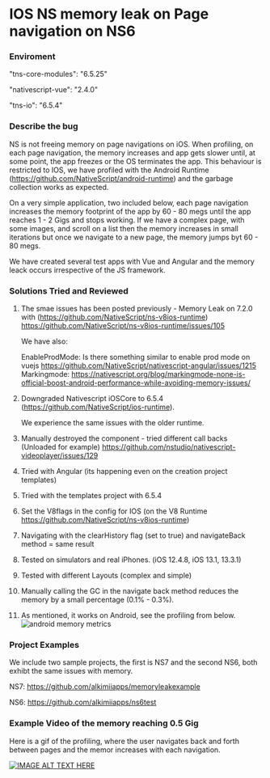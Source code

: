 # IOS NS memory leak on Page navigation on NS6

### Enviroment

"tns-core-modules": "6.5.25"

"nativescript-vue": "2.4.0"

"tns-io": "6.5.4"


### Describe the bug

NS is not freeing memory on page navigations on iOS. When profiling, on each page navigation, the memory increases and app gets slower until, at some point, the app freezes or the OS terminates the app. This behaviour is restricted to IOS, we have profiled with the Android Runtime (https://github.com/NativeScript/android-runtime) and the garbage collection works as expected.  

On a very simple application, two included below, each page navigation increases the memory footprint of the app by 60 - 80 megs until the app reaches 1 - 2 Gigs and stops working. If we have a complex page, with some images, and scroll on a list then the memory increases in small iterations but once we navigate to a new page, the memory jumps byt 60 - 80 megs.

We have created several test apps with Vue and Angular and the memory leack occurs irrespective of the JS framework.  

### Solutions Tried and Reviewed
1. The smae issues has been posted previously - Memory Leak on 7.2.0 with (https://github.com/NativeScript/ns-v8ios-runtime)
   https://github.com/NativeScript/ns-v8ios-runtime/issues/105
   
   We have also:
   
   EnableProdMode: Is there something similar to enable prod mode on vuejs
   https://github.com/NativeScript/nativescript-angular/issues/1215
   Markingmode: https://nativescript.org/blog/markingmode-none-is-official-boost-android-performance-while-avoiding-memory-issues/

3. Downgraded Nativescript iOSCore to 6.5.4 (https://github.com/NativeScript/ios-runtime).

   We experience the same issues with the older runtime. 

5. Manually destroyed the component - tried different call backs (Unloaded for example)
   https://github.com/nstudio/nativescript-videoplayer/issues/129

6. Tried with Angular (its happening even on the creation project templates)

7. Tried with the templates project with 6.5.4

8. Set the V8flags in the config for IOS (on the V8 Runtime https://github.com/NativeScript/ns-v8ios-runtime)

9. Navigating with the clearHistory flag (set to true) and navigateBack method = same result

10. Tested on simulators and real iPhones. (iOS 12.4.8, iOS 13.1, 13.3.1)

11. Tested with different Layouts (complex and simple)

12. Manually calling the GC in the navigate back method reduces the memory by a small percentage (0.1% - 0.3%). 

13. As mentioned, it works on Android, see the profiling from below.
![android memory metrics](https://i.ibb.co/nrF6Ltj/image.png)

### Project Examples

We include two sample projects, the first is NS7 and the second NS6, both exhibt the same issues with memory.

NS7: https://github.com/alkimiiapps/memoryleakexample

NS6: https://github.com/alkimiiapps/ns6test

### Example Video of the memory reaching 0.5 Gig

Here is a gif of the profiling, where the user navigates back and forth between pages and the memor increases with each navigation.

[![IMAGE ALT TEXT HERE](https://img.youtube.com/vi/oHAyKfUyq6M/0.jpg)](https://www.youtube.com/watch?v=oHAyKfUyq6M)

